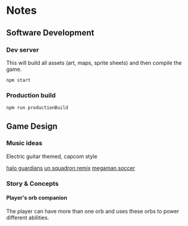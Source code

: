 # Notes

## Software Development

### Dev server

This will build all assets (art, maps, sprite sheets) and then compile the game.

`npm start`

### Production build

`npm run productionBuild`

## Game Design

### Music ideas

Electric guitar themed, capcom style

[halo guardians](https://ocremix.org/remix/OCR03453)
[un squadron remix](https://ocremix.org/remix/OCR00277)
[megaman soccer](https://ocremix.org/remix/OCR02922)

### Story & Concepts

#### Player's orb companion

The player can have more than one orb and uses these orbs to power different abilities.
